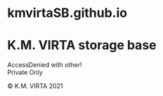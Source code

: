 # kmvirtaSB.github.io
# K.M. VIRTA storage base

AccessDenied with other!
<br> Private Only

© K.M. VIRTA 2021
